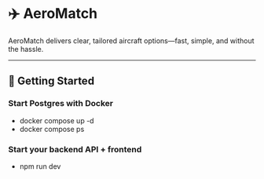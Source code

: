 # ✈️ AeroMatch

AeroMatch delivers clear, tailored aircraft options—fast, simple, and without the hassle.

---

## 🚀 Getting Started

### Start Postgres with Docker

- docker compose up -d
- docker compose ps

### Start your backend API + frontend

- npm run dev
